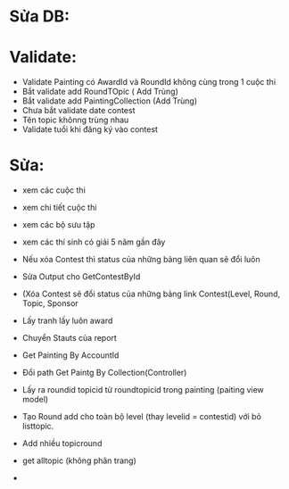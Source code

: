 # Sửa DB:

# Validate:
- Validate Painting có AwardId và RoundId không cùng trong 1 cuộc thi
- Bắt validate add RoundTOpic ( Add Trùng)
- Bắt validate add PaintingCollection (Add Trùng)
- Chưa bắt validate date contest
- Tên topic khônng trùng nhau
- Validate tuổi khi đăng ký vào contest

# Sửa: 
- xem các cuộc thi
- xem chi tiết cuộc thi
- xem các bộ sưu tập
- xem các thí sinh có giải 5 năm gần đây
- Nếu xóa Contest thì status của những bảng liên quan sẽ đổi luôn
- Sửa Output cho GetContestById
- (Xóa Contest sẽ đổi status của những bảng link Contest(Level, Round, Topic, Sponsor

- Lấy tranh lấy luôn award 
- Chuyển Stauts của report
- Get Painting By AccountId
- Đổi path Get Paintg By Collection(Controller)
- Lấy ra roundid topicid từ roundtopicid trong painting (paiting view model)


- Tạo Round add cho toàn bộ level (thay levelid = contestid) với bỏ listtopic.
- Add nhiều topicround
- get alltopic (không phân trang)
- 
